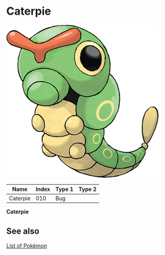 # Caterpie


![Caterpie](images/010.png)

| **Name** | **Index** | **Type 1** | **Type 2** |
|----|----|----|----|
| Caterpie | 010 | Bug  |  |

**Caterpie** 

## See also

[List of Pokémon](../pokemon.md)

